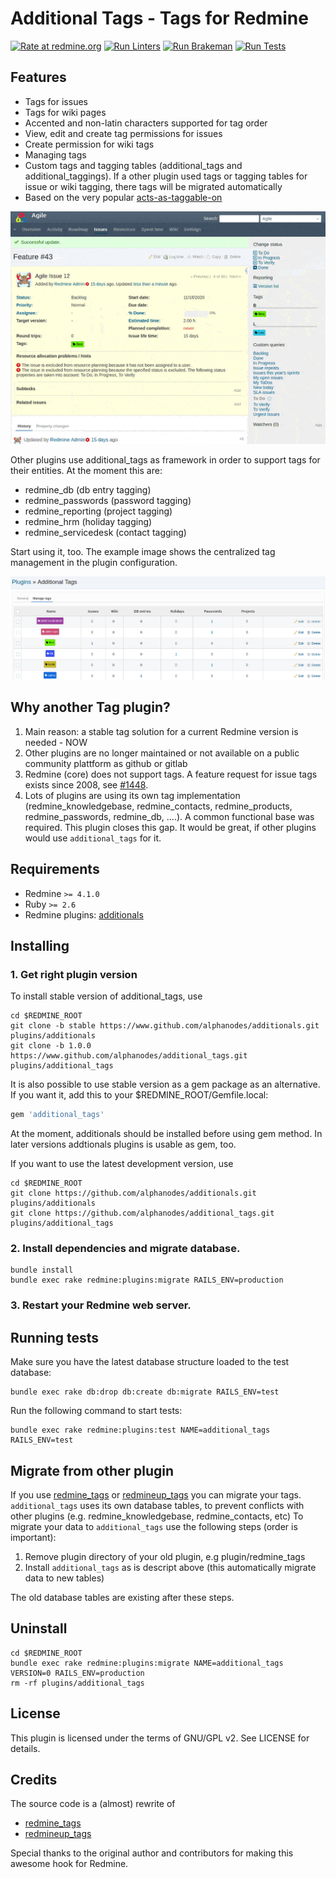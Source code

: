 # Additional Tags - Tags for Redmine

[![Rate at redmine.org](https://img.shields.io/badge/rate%20at-redmine.org-blue.svg?style=flat)](https://www.redmine.org/plugins/additional_tags) [![Run Linters](https://github.com/AlphaNodes/additional_tags/workflows/Run%20Linters/badge.svg)](https://github.com/AlphaNodes/additional_tags/actions?query=workflow%3A%22Run+Linters%22) [![Run Brakeman](https://github.com/AlphaNodes/additional_tags/workflows/Run%20Brakeman/badge.svg)](https://github.com/AlphaNodes/additional_tags/actions?query=workflow%3A%22Run+Brakeman%22) [![Run Tests](https://github.com/AlphaNodes/additional_tags/workflows/Tests/badge.svg)](https://github.com/AlphaNodes/additional_tags/actions?query=workflow%3ATests)

## Features

- Tags for issues
- Tags for wiki pages
- Accented and non-latin characters supported for tag order
- View, edit and create tag permissions for issues
- Create permission for wiki tags
- Managing tags
- Custom tags and tagging tables (additional_tags and additional_taggings). If a other plugin
  used tags or tagging tables for issue or wiki tagging, there tags will be migrated automatically
- Based on the very popular [acts-as-taggable-on](https://github.com/mbleigh/acts-as-taggable-on)

![screenshot](https://raw.githubusercontent.com/AlphaNodes/additional_tags/master/doc/images/additional-tags.gif)

Other plugins use additional_tags as framework in order to support tags for their entities.
At the moment this are:

- redmine_db (db entry tagging)
- redmine_passwords (password tagging)
- redmine_reporting (project tagging)
- redmine_hrm (holiday tagging)
- redmine_servicedesk (contact tagging)

Start using it, too. The example image shows the centralized tag management in the plugin configuration.

![screenshot](https://raw.githubusercontent.com/AlphaNodes/additional_tags/master/doc/images/additional-tags-framework.png)

## Why another Tag plugin?

1. Main reason: a stable tag solution for a current Redmine version is needed - NOW
2. Other plugins are no longer maintained or not available on a public community plattform as github or gitlab
3. Redmine (core) does not support tags. A feature request for issue tags exists since 2008, see [#1448](https://www.redmine.org/issues/1448).
4. Lots of plugins are using its own tag implementation (redmine_knowledgebase, redmine_contacts, redmine_products, redmine_passwords, redmine_db, ....). A common functional base was required. This plugin closes this gap. It would be great, if other plugins would use ``additional_tags`` for it.

## Requirements

- Redmine `>= 4.1.0`
- Ruby `>= 2.6`
- Redmine plugins: [additionals](https://www.redmine.org/plugins/additionals)

## Installing

### 1. Get right plugin version

To install stable version of additional_tags, use

```shell
cd $REDMINE_ROOT
git clone -b stable https://www.github.com/alphanodes/additionals.git plugins/additionals
git clone -b 1.0.0 https://www.github.com/alphanodes/additional_tags.git plugins/additional_tags
```

It is also possible to use stable version as a gem package as an alternative. If you want it, add this to your $REDMINE_ROOT/Gemfile.local:

```ruby
gem 'additional_tags'
```

At the moment, additionals should be installed before using gem method. In later versions
addtionals plugins is usable as gem, too.

If you want to use the latest development version, use

```shell
cd $REDMINE_ROOT
git clone https://github.com/alphanodes/additionals.git plugins/additionals
git clone https://github.com/alphanodes/additional_tags.git plugins/additional_tags
```

### 2. Install dependencies and migrate database.

```shell
bundle install
bundle exec rake redmine:plugins:migrate RAILS_ENV=production
```

### 3. Restart your Redmine web server.

## Running tests

Make sure you have the latest database structure loaded to the test database:

```shell
bundle exec rake db:drop db:create db:migrate RAILS_ENV=test
```

Run the following command to start tests:

```shell
bundle exec rake redmine:plugins:test NAME=additional_tags RAILS_ENV=test
```

## Migrate from other plugin

If you use [redmine_tags](https://github.com/ixti/redmine_tags) or [redmineup_tags](https://www.redmine.org/plugins/redmineup_tags) you can migrate your tags.
``additional_tags`` uses its own database tables, to prevent conflicts with other plugins (e.g. redmine_knowledgebase, redmine_contacts, etc)
To migrate your data to ``additional_tags`` use the following steps (order is important):

1. Remove plugin directory of your old plugin, e.g plugin/redmine_tags
2. Install ``additional_tags`` as is descript above (this automatically migrate data to new tables)

The old database tables are existing after these steps.

## Uninstall

```shell
cd $REDMINE_ROOT
bundle exec rake redmine:plugins:migrate NAME=additional_tags VERSION=0 RAILS_ENV=production
rm -rf plugins/additional_tags
```

## License

This plugin is licensed under the terms of GNU/GPL v2.
See LICENSE for details.

## Credits

The source code is a (almost) rewrite of

- [redmine_tags](https://github.com/ixti/redmine_tags)
- [redmineup_tags](https://www.redmine.org/plugins/redmineup_tags)

Special thanks to the original author and contributors for making this awesome hook for Redmine.
